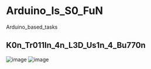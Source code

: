 # Arduino_Is_S0_FuN
  Arduino_based_tasks
## K0n_Tr011In_4n_L3D_Us1n_4_Bu770n 

![image](https://user-images.githubusercontent.com/120293775/208920065-1d05fefe-ad91-4c61-a1c9-7b5bf33f394c.png)
![image](https://user-images.githubusercontent.com/120293775/208920458-72552d4e-74b7-4763-9961-935a2aab7527.png)

